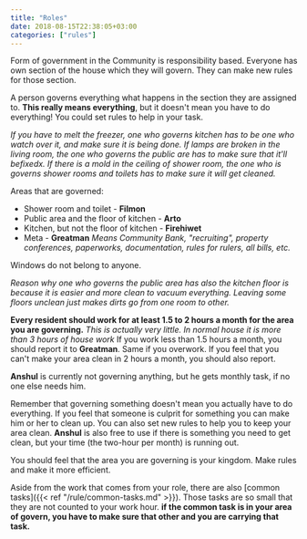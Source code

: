 ```yaml
---
title: "Roles"
date: 2018-08-15T22:38:05+03:00
categories: ["rules"] 
---
```

Form of government in the Community is responsibility based. Everyone has own section of the house which they will govern. They can make new rules for those section.

A person governs everything what happens in the section they are assigned to. **This really means everything**, but it doesn't mean you have to do everything! You could set rules to help in your task.

*If you have to melt the freezer, one who governs kitchen has to be one who watch over it, and make sure it is being done. If lamps are broken in the living room, the one who governs the public are has to make sure that it'll befixedx. If there is a mold in the ceiling of shower room, the one who is governs shower rooms and toilets has to make sure it will get cleaned.*

Areas that are governed:

  - Shower room and toilet - **Filmon**
  - Public area and the floor of kitchen - **Arto**
  - Kitchen, but not the floor of kitchen - **Firehiwet**
  - Meta - **Greatman** *Means Community Bank, "recruiting", property conferences, paperworks, documentation, rules for rulers, all bills, etc.*

Windows do not belong to anyone.

*Reason why one who governs the public area has also the kitchen floor is because it is easier and more clean to vacuum everything. Leaving some floors unclean just makes dirts go from one room to other.*

**Every resident should work for at least 1.5 to 2 hours a month for the area you are governing.** *This is actually very little. In normal house it is more than 3 hours of house work* If you work less than 1.5 hours a month, you should report it to **Greatman**. Same if you overwork. If you feel that you can't make your area clean in 2 hours a month, you should also report.

**Anshul** is currently not governing anything, but he gets monthly task, if no one else needs him.

Remember that governing something doesn't mean you actually have to do everything. If you feel that someone is culprit for something you can make him or her to clean up. You can also set new rules to help you to keep your area clean. **Anshul** is also free to use if there is something you need to get clean, but your time (the two-hour per month) is running out.

You should feel that the area you are governing is your kingdom. Make rules and make it more efficient.

Aside from the work that comes from your role, there are also [common tasks]({{< ref "/rule/common-tasks.md" >}}). Those tasks are so small that they are not counted to your work hour. **if the common task is in your area of govern, you have to make sure that other and you are carrying that task.**
